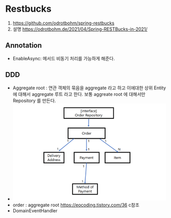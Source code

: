 # Restbucks

1. https://github.com/odrotbohm/spring-restbucks
2. 설명 https://odrotbohm.de/2021/04/Spring-RESTBucks-in-2021/


## Annotation
- EnableAsync: 메서드 비동기 처리를 가능하게 해준다. 


## DDD 
- Aggregate root : 연관 객체의 묶음을 aggregate 라고 하고 이에대한 상위 Entity 에 대해서 aggregate 루트 라고 한다. 보통 aggreate root 에 대해서만 Repository 를 만든다. 
- ![img.png](img.png)
- order : aggregate root https://eocoding.tistory.com/36 c참조
- DomainEventHandler

